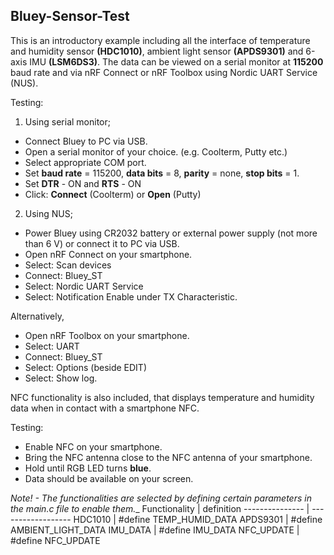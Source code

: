 ## Bluey-Sensor-Test

This is an introductory example including all the interface of temperature and humidity sensor **(HDC1010)**, ambient light sensor **(APDS9301)** and 6-axis IMU **(LSM6DS3)**. The data can be viewed on a serial monitor at **115200** baud rate and via nRF Connect or nRF Toolbox using Nordic UART Service (NUS).

Testing:

1. Using serial monitor;

  * Connect Bluey to PC via USB.
  * Open a serial monitor of your choice. (e.g. Coolterm, Putty etc.)
  * Select appropriate COM port.
  * Set __baud rate__ = 115200, __data bits__ = 8, __parity__ = none, __stop bits__ = 1.
  * Set __DTR__ - ON and __RTS__ - ON
  * Click: **Connect** (Coolterm) or **Open** (Putty)

2. Using NUS;

  * Power Bluey using CR2032 battery or external power supply (not more than 6 V) or connect it to PC via USB.
  * Open nRF Connect on your smartphone.
  * Select: Scan devices
  * Connect: Bluey_ST
  * Select: Nordic UART Service
  * Select: Notification Enable under TX Characteristic.

Alternatively,

  * Open nRF Toolbox on your smartphone.
  * Select: UART
  * Connect: Bluey_ST
  * Select: Options (beside EDIT)
  * Select: Show log.

NFC functionality is also included, that displays temperature and humidity data when in contact with a smartphone NFC.

Testing:

  * Enable NFC on your smartphone.
  * Bring the NFC antenna close to the NFC antenna of your smartphone.
  * Hold until RGB LED turns **blue**.
  * Data should be available on your screen.

_Note! - The functionalities are selected by defining certain parameters in the main.c file to enable them.__
Functionality   |         definition
--------------- | ------------------
HDC1010         |         #define TEMP_HUMID_DATA
APDS9301        |         #define AMBIENT_LIGHT_DATA
IMU_DATA        |         #define IMU_DATA
NFC_UPDATE      |         #define NFC_UPDATE
